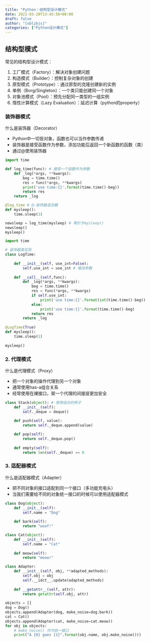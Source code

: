 ```yaml
---
title: "Python｜结构型设计模式"
date: 2021-03-20T13:45:56+08:00
draft: false
author: "[xblzbjs]"
categories: ["Python设计模式"]
---
```


## 结构型模式

常见的结构型设计模式：

1. 工厂模式（Factory）：解决对象创建问题
2. 构造模式（Builder）：控制复杂对象的创建
3. 原型模式（Prototype）：通过原型的克隆创建新的实例
4. 单例（Borg/Singleton）：一个类只能创建同一个对象
5. 对象池模式（Pool）：预先分配同一类型的一组实例
6. 惰性计算模式（Lazy Evaluation）：延迟计算（python的property）

### 装饰器模式

什么是装饰器（Decorator）

- Python中一切皆对象，函数也可以当作参数传递
- 装饰器是接受函数作为参数，添加功能后返回一个新函数的函数（类）
- 通过@使用装饰器

```python
import time

def log_time(func):	# 接受一个函数作为参数
    def _log(*args, **kwargs):
        beg = time.time()
        res = func(*args, **kwargs)
        print('use time:{}'.format(time.time()-beg))
        return res
    return _log

@log_time # @:装饰器语法糖
def mysleep():
    time.sleep(1)

newsleep = log_time(mysleep) # 等价于mysleep()
newsleep()
mysleep()
```

```python
import time

# 装饰器类实现
class LogTime:
    
    def __init__(self, use_int=False):
        self.use_int = use_int # 增加参数
    
    def __call__(self,func):
        def _log(*args, **kwargs):
            beg = time.time()
            res = func(*args, **kwargs)
            if self.use_int:
                print('use time:{}'.format(int(time.time()-beg))
            else:
                print('use time:{}'.format(time.time()-beg)
            return res
        return _log
    
@LogTime(True)
def mysleep():
    time.sleep(1)
    
mysleep()
```

### 2. 代理模式

什么是代理模式（Proxy）

- 把一个对象的操作代理到另一个对象
- 通常使用has-a组合关系
- 经常使用在裸接口，架一个代理的间接层更加安全

```python
class Stack(object): # 使用组合的例子
    def __init__(self):
        self._deque = deque()
    
    def push(self, value):
        return self._deque.append(value)

    def pop(self):
        return self._deque.pop()
 
    def empty(self):
        return len(self._deque) == 0
```

### 3. 适配器模式

什么是适配器模式（Adapter）

- 把不同对象的接口适配到同一个接口（多功能充电头）
- 当我们需要给不同的对象统一接口的时候可以使用适配器模式

```python
class Dog(object):
	def __init__(self):
		self.name = "Dog"
		
	def bark(self):
		return "woof!"

class Cat(object):
	def __init__(self):
		self.name = "Cat"
		
	def meow(self):
		return "meow!"

class Adapter:
	def __init__(self, obj, **adapted_methods):
		self.obj = obj
		self.__idct__.update(adapted_methods)
		
	def __getattr__(self, attr):
		return getattr(self.obj, attr)
		
objects = []
dog = Dog()
objects.append(Adapter(dog, make_noise=dog.bark))
cat = Cat()
objects.append(Adapter(cat, make_noise=cat.meow))
for obj in objects:
	# make_noise() 作为统一接口
	print("A {0} goes {1}".format(obj.name, obj.make_noise()))
```

